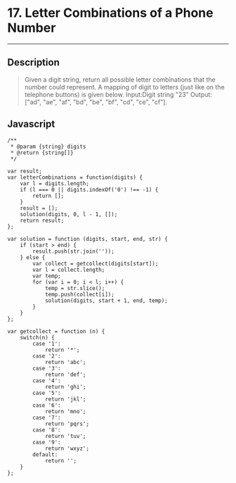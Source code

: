 # 17. Letter Combinations of a Phone Number

---

## Description

> Given a digit string, return all possible letter combinations that the number could represent.
> A mapping of digit to letters (just like on the telephone buttons) is given below.
> Input:Digit string "23"
> Output: ["ad", "ae", "af", "bd", "be", "bf", "cd", "ce", "cf"].

## Javascript


```
/**
 * @param {string} digits
 * @return {string[]}
 */

var result;
var letterCombinations = function(digits) {
    var l = digits.length;
    if (l === 0 || digits.indexOf('0') !== -1) {
        return [];
    }
    result = [];
    solution(digits, 0, l - 1, []);
    return result;
};

var solution = function (digits, start, end, str) {
    if (start > end) {
        result.push(str.join(''));
    } else {
        var collect = getcollect(digits[start]);
        var l = collect.length;
        var temp;
        for (var i = 0; i < l; i++) {
            temp = str.slice();
            temp.push(collect[i]);
            solution(digits, start + 1, end, temp);
        }
    }
};

var getcollect = function (n) {
    switch(n) {
        case '1':
            return '*';
        case '2':
            return 'abc';
        case '3':
            return 'def';
        case '4':
            return 'ghi';
        case '5':
            return 'jkl';
        case '6':
            return 'mno';
        case '7':
            return 'pqrs';
        case '8':
            return 'tuv';
        case '9':
            return 'wxyz';
        default:
            return '';
    }
};
```
